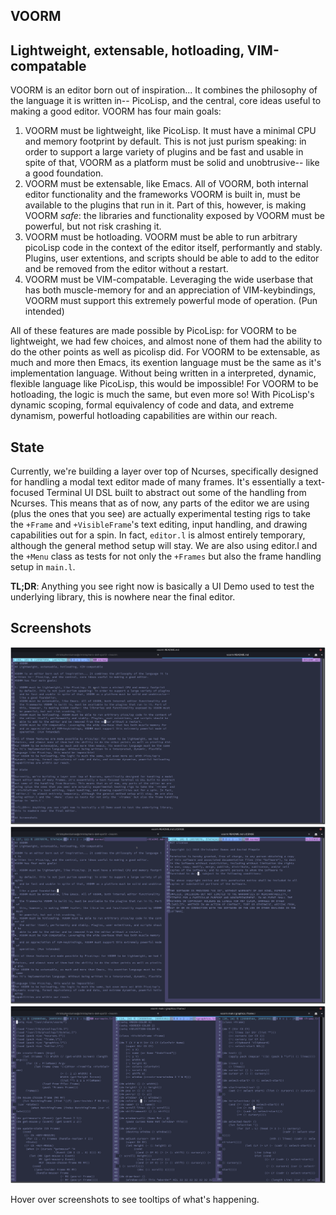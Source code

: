 ## VOORM
## Lightweight, extensable, hotloading, VIM-compatable

VOORM is an editor born out of inspiration... It combines the philosophy of the language it is
written in-- PicoLisp, and the central, core ideas useful to making a good editor.
VOORM has four main goals:

1. VOORM must be lightweight, like PicoLisp. It must have a minimal CPU and memory footprint
   by default. This is not just purism speaking: in order to support a large variety of plugins
   and be fast and usable in spite of that, VOORM as a platform must be solid and unobtrusive--
   like a good foundation.
2. VOORM must be extensable, like Emacs. All of VOORM, both internal editor functionality and 
   the frameworks VOORM is built in, must be available to the plugins that run in it. Part of 
   this, however, is making VOORM *safe*: the libraries and functionality exposed by VOORM must
   be powerful, but not risk crashing it.
3. VOORM must be hotloading. VOORM must be able to run arbitrary picoLisp code in the context of
   the editor itself, performantly and stably. Plugins, user extentions, and scripts should be
   able to add to the editor and be removed from the editor without a restart.
4. VOORM must be VIM-compatable. Leveraging the wide userbase that has both muscle-memory for
   and an appreciation of VIM-keybindings, VOORM must support this extremely powerful mode of
   operation. (Pun intended)

All of these features are made possible by PicoLisp: for VOORM to be lightweight, we had few
choices, and almost none of them had the ability to do the other points as well as picolisp did.
For VOORM to be extensable, as much and more then Emacs, its exention language must be the same
as it's implementation language. Without being written in a interpreted, dynamic, flexible
language like PicoLisp, this would be impossible!
For VOORM to be hotloading, the logic is much the same, but even more so! With PicoLisp's
dynamic scoping, formal equivalency of code and data, and extreme dynamism, powerful hotloading
capabilities are within our reach.

## State

Currently, we're building a layer over top of Ncurses, specifically designed for handling a modal
text editor made of many frames. It's essentially a text-focused Terminal UI DSL built to abstract
out some of the handling from Ncurses. This means that as of now, any parts of the editor we are
using (plus the ones that you see) are actually experimental testing rigs to take the `+Frame` and
`+VisibleFrame`'s text editing, input handling, and drawing capabilities out for a spin. In fact,
`editor.l` is almost entirely temporary, although the general method setup will stay. We are also
using editor.l and the `+Menu` class as tests for not only the `+Frames` but also the frame handling
setup in `main.l`.

**TL;DR**: Anything you see right now is basically a UI Demo used to test the underlying library,
this is nowhere near the final editor.

## Screenshots

![Two windows, just having used the mouse](/screenshots/VOORM1.png?raw=true "Two windows, just having used the mouse")
![Two windows, editing other window](/screenshots/VOORM2.png?raw=true "Two windows, editing other window")
![One window, editing own source](/screenshots/VOORM3.png?raw=true "One window, editing own souce")

Hover over screenshots to see tooltips of what's happening.


